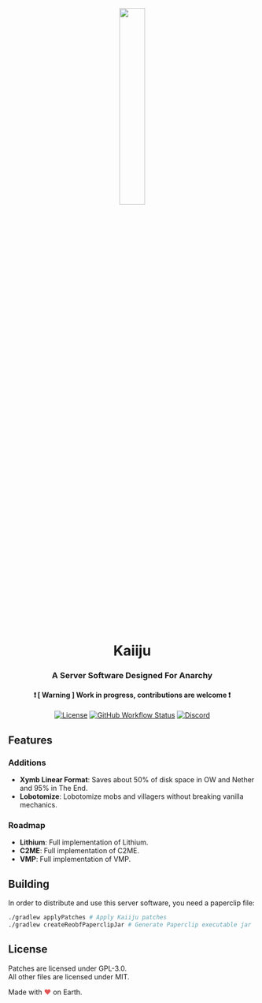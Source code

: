 
<div align="center">
  <img src="https://github.com/kugge/Kaiiju/blob/ver/1.19.3/logo.png?" width="32%" height="32%"/>
  <h1>Kaiiju</h1>
  <h3>A Server Software Designed For Anarchy</h3>
  <h4>❗ [ Warning ] Work in progress, contributions are welcome ❗</h4>

  [![License](https://img.shields.io/github/license/kugge/Kaiiju?style=for-the-badge&logo=github)](LICENSE)
  [![GitHub Workflow Status](https://img.shields.io/github/actions/workflow/status/kugge/Kaiiju/build.yml?style=for-the-badge)](https://github.com/kugge/Kaiiju/actions)
  [![Discord](https://img.shields.io/discord/1059774886672859136?color=5865F2&label=discord&style=for-the-badge)](https://discord.gg/qagZRAepb7)

</div>

## Features

### Additions
- **Xymb Linear Format**: Saves about 50% of disk space in OW and Nether and 95% in The End.
- **Lobotomize**: Lobotomize mobs and villagers without breaking vanilla mechanics.

### Roadmap
- **Lithium**: Full implementation of Lithium.
- **C2ME**: Full implementation of C2ME.
- **VMP**: Full implementation of VMP.

## Building
In order to distribute and use this server software, you need a paperclip file:

```bash
./gradlew applyPatches # Apply Kaiiju patches
./gradlew createReobfPaperclipJar # Generate Paperclip executable jar
```

## License
Patches are licensed under GPL-3.0.  
All other files are licensed under MIT.

Made with <span style="color: #e25555;">&#9829;</span> on Earth.
